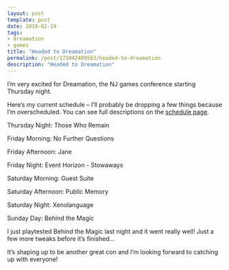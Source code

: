 ```yaml
---
layout: post
template: post
date: 2018-02-19
tags:
- dreamation
- games
title: "Headed to Dreamation"
permalink: /post/171042409583/headed-to-dreamation
description: "Headed to Dreamation"
---
```

<p>I’m very excited for Dreamation, the NJ games conference starting Thursday night.</p><p>Here’s my current schedule – I’ll probably be dropping a few things because I’m overscheduled. You can see full descriptions on the <a href="https://www.dexposure.com/d2018sched.html">schedule page</a>.</p><p>Thursday Night: Those Who Remain</p><p>Friday Morning: No Further Questions</p><p>Friday Afternoon: Jane</p><p>Friday Night: Event Horizon - Stowaways</p><p>Saturday Morning: Guest Suite</p><p>Saturday Afternoon: Public Memory</p><p>Saturday Night: Xenolanguage</p><p>Sunday Day: Behind the Magic</p><p>I just playtested Behind the Magic last night and it went really well! Just a few more tweaks before it’s finished...</p><p>It’s shaping up to be another great con and I’m looking forward to catching up with everyone!</p>